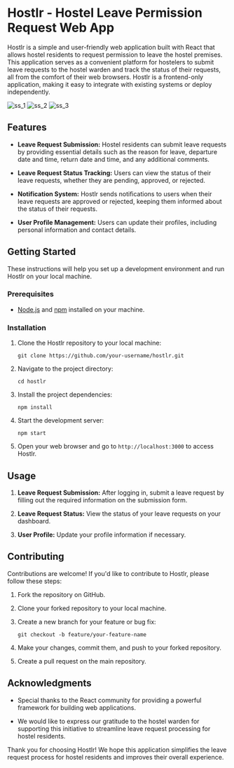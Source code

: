 # Hostlr - Hostel Leave Permission Request Web App

Hostlr is a simple and user-friendly web application built with React that allows hostel residents to request permission to leave the hostel premises. This application serves as a convenient platform for hostelers to submit leave requests to the hostel warden and track the status of their requests, all from the comfort of their web browsers. Hostlr is a frontend-only application, making it easy to integrate with existing systems or deploy independently.

![ss_1](https://github.com/itsivag/Hostlr/assets/85468732/7b0a25f6-eee4-4695-98c8-c2850cec52d2)
![ss_2](https://github.com/itsivag/Hostlr/assets/85468732/d727a3bc-0c2c-4294-89c3-5cb57a5d1dc3)
![ss_3](https://github.com/itsivag/Hostlr/assets/85468732/f333a30e-5ddf-4192-9426-23e303a6ce6c)


## Features


- **Leave Request Submission:** Hostel residents can submit leave requests by providing essential details such as the reason for leave, departure date and time, return date and time, and any additional comments.

- **Leave Request Status Tracking:** Users can view the status of their leave requests, whether they are pending, approved, or rejected.

- **Notification System:** Hostlr sends notifications to users when their leave requests are approved or rejected, keeping them informed about the status of their requests.

- **User Profile Management:** Users can update their profiles, including personal information and contact details.

## Getting Started

These instructions will help you set up a development environment and run Hostlr on your local machine.

### Prerequisites

- [Node.js](https://nodejs.org/) and [npm](https://www.npmjs.com/) installed on your machine.

### Installation

1. Clone the Hostlr repository to your local machine:

   ```shell
   git clone https://github.com/your-username/hostlr.git
   ```

2. Navigate to the project directory:

   ```shell
   cd hostlr
   ```

3. Install the project dependencies:

   ```shell
   npm install
   ```

4. Start the development server:

   ```shell
   npm start
   ```

5. Open your web browser and go to `http://localhost:3000` to access Hostlr.

## Usage

1. **Leave Request Submission:** After logging in, submit a leave request by filling out the required information on the submission form.

2. **Leave Request Status:** View the status of your leave requests on your dashboard.

3. **User Profile:** Update your profile information if necessary.

## Contributing

Contributions are welcome! If you'd like to contribute to Hostlr, please follow these steps:

1. Fork the repository on GitHub.

2. Clone your forked repository to your local machine.

3. Create a new branch for your feature or bug fix:

   ```shell
   git checkout -b feature/your-feature-name
   ```

4. Make your changes, commit them, and push to your forked repository.

5. Create a pull request on the main repository.

## Acknowledgments

- Special thanks to the React community for providing a powerful framework for building web applications.

- We would like to express our gratitude to the hostel warden for supporting this initiative to streamline leave request processing for hostel residents.

Thank you for choosing Hostlr! We hope this application simplifies the leave request process for hostel residents and improves their overall experience.
